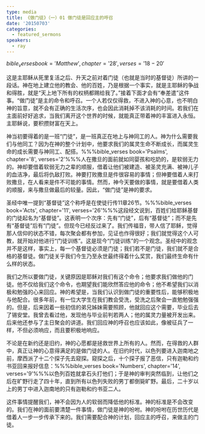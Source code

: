 ```yaml
---
type: media
title: 《做门徒》（一）01 做门徒是回应主的呼召
date: '20150703'
categories:
  - featured_sermons
speakers:
  - ray
---
```

$bible_verses book='Matthew', chapter='28', verses='18-20'$

这是主耶稣从死里复活之后、升天之前对着门徒（也就是当时的基督徒）所讲的一段话。神在地上建立他的教会、他的百姓，乃是根据一个事实，就是主耶稣的争战和得胜，就是“天上地下所有的权柄都赐给我了。”接着下面才会有“奉差遣”这件事。“做门徒”是主的命令和呼召。一个人若仅仅得救，不进入神的心意，也不明白神的旨意，就不会有正确的生活次序，也会因此消耗掉不该消耗的时间。若我们在主面前好好追求，当我们离开这个世界的时候，就能真正带着神的丰富进入永恒。主耶稣说，要积攒财富在天上。

神当初要得着的是一班“门徒”，是一班真正在地上与神同工的人。神为什么需要我们与他同工？因为在神的整个计划中，他要求我们的属灵生命不断成长，而属灵生命的成长需要与神同工、配搭。%%%bible_verses book='Psalms', chapter='8', verses='2'%%%人在撒旦的面前就如同婴孩和吃奶的，是软弱无力的。神却要借着软弱无力之辈的顺服，借着让他们被建造、被圣灵充满、被神儿子的血洁净，最后将仇敌打败。神要打败撒旦是件很容易的事情；但神要借着人来打败撒旦，在人看来是件不可能的事情。然而，神今天要做的事情，就是要借着人类的顺服，来与撒旦做最后的较量。因此，“做门徒”是神的要求。

圣经中唯一提到“基督徒”这个称呼是在使徒行传11章26节。%%%bible_verses book='Acts', chapter='11', verses='26'%%%这段经文说到，百姓们给耶稣基督的门徒起名为“基督徒”。这表明一个次序：先有“门徒”，后有“基督徒”；而不是先有“基督徒”后有“门徒”。但现今已经反过来了。我们传福音，带人信了耶稣，觉得那人信仰的状态不错，每次聚会都有参加，见证也作得很好；我们就觉得这个人可教，就开始对他进行“门徒训练”。这是现今“门徒训练”的一个观念。圣经中的观念并不是这样，事实上，每一个基督徒必须是门徒；我们若不是门徒，我们就不是合格的基督徒。做门徒关乎我们今生乃至永世最终得着什么奖赏，我们最终生命有什么样的状态。

我们之所以要做门徒，关键原因是耶稣对我们有这个命令；他要求我们做他的门徒。他不仅给我们这个命令，也期望我们能欣然答应他的命令；他不希望我们以消极和勉强的心来回应。神的希望是，当我们认识到做门徒的重要性后，能够积极地与他配合。很多年前，有一位大学生在我们教会受洗，受洗之后聚会一直勉勉强强的。但是，后来因着一些初信的弟兄姊妹需要照顾，他就回应这个需要，毕业后去了锡安堂。我曾去看过他，发现他与毕业前判若两人；他的属灵力量被开发出来。后来他还参与了主日聚会的讲道。我们回应神的呼召也应该如此，像被征兵了一样，不但必须响应，而且要积极地响应。

不论是在新约还是旧约，神的心愿都是拯救世界上所有的人。然而，在得救的人群中，真正让神的心意得满足的是做门徒的人。在旧约时代，以色列要进入迦南地之前，摩西派了十二个探子先去窥探。窥探之后，十个探子报了恶信，只有迦勒和约书亚回来报好信息：%%%bible_verses book='Numbers', chapter='14', verses='9'%%%以色列百姓就拿石头打他们；于是神的审判突然临到，让他们之后在旷野行走了四十年，直到所有以色列失败的男丁都倒毙旷野。最后，二十岁以上的男丁中进入迦南地的只有迦勒和约书亚二人。

这件事情提醒我们，神不会因为人的软弱而降低他的标准。神的标准是不会改变的。我们在神的面前要清楚一件事情，做门徒是神的吩咐。神的吩咐在历世历代是借着人一步一步传承下来的。我们需要配合神的计划，回应主的呼召，来做主的门徒。

